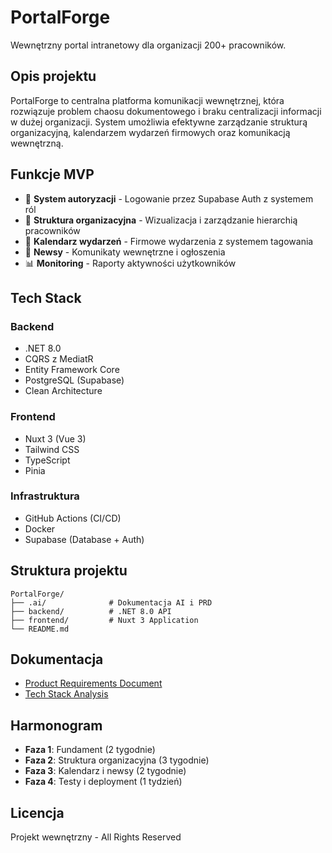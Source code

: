 # PortalForge

Wewnętrzny portal intranetowy dla organizacji 200+ pracowników.

## Opis projektu

PortalForge to centralna platforma komunikacji wewnętrznej, która rozwiązuje problem chaosu dokumentowego i braku centralizacji informacji w dużej organizacji. System umożliwia efektywne zarządzanie strukturą organizacyjną, kalendarzem wydarzeń firmowych oraz komunikacją wewnętrzną.

## Funkcje MVP

- 🔐 **System autoryzacji** - Logowanie przez Supabase Auth z systemem ról
- 👥 **Struktura organizacyjna** - Wizualizacja i zarządzanie hierarchią pracowników
- 📅 **Kalendarz wydarzeń** - Firmowe wydarzenia z systemem tagowania
- 📰 **Newsy** - Komunikaty wewnętrzne i ogłoszenia
- 📊 **Monitoring** - Raporty aktywności użytkowników

## Tech Stack

### Backend
- .NET 8.0
- CQRS z MediatR
- Entity Framework Core
- PostgreSQL (Supabase)
- Clean Architecture

### Frontend
- Nuxt 3 (Vue 3)
- Tailwind CSS
- TypeScript
- Pinia

### Infrastruktura
- GitHub Actions (CI/CD)
- Docker
- Supabase (Database + Auth)

## Struktura projektu

```
PortalForge/
├── .ai/              # Dokumentacja AI i PRD
├── backend/          # .NET 8.0 API
├── frontend/         # Nuxt 3 Application
└── README.md
```

## Dokumentacja

- [Product Requirements Document](.ai/prd.md)
- [Tech Stack Analysis](.ai/tech-stack.md)

## Harmonogram

- **Faza 1**: Fundament (2 tygodnie)
- **Faza 2**: Struktura organizacyjna (3 tygodnie)
- **Faza 3**: Kalendarz i newsy (2 tygodnie)
- **Faza 4**: Testy i deployment (1 tydzień)

## Licencja

Projekt wewnętrzny - All Rights Reserved
